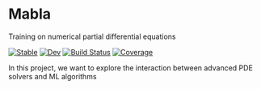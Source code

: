 # Mabla

Training on numerical partial differential equations

[![Stable](https://img.shields.io/badge/docs-stable-blue.svg)](https://BadiaLab.github.io/Mabla.jl/stable)
[![Dev](https://img.shields.io/badge/docs-dev-blue.svg)](https://BadiaLab.github.io/Mabla.jl/dev)
[![Build Status](https://github.com/BadiaLab/Mabla.jl/actions/workflows/CI.yml/badge.svg?branch=main)](https://github.com/BadiaLab/Mabla.jl/actions/workflows/CI.yml?query=branch%3Amain)
[![Coverage](https://codecov.io/gh/BadiaLab/Mabla.jl/branch/main/graph/badge.svg)](https://codecov.io/gh/BadiaLab/Mabla.jl)

In this project, we want to explore the interaction between advanced PDE solvers and ML algorithms
